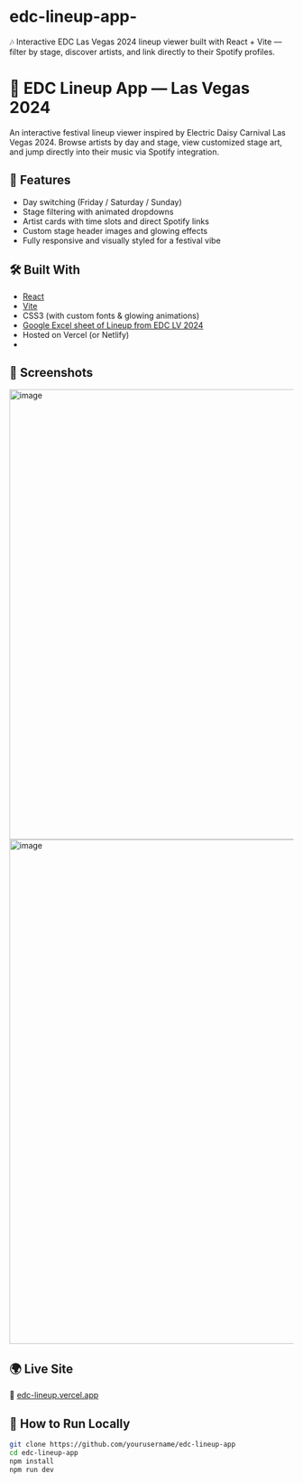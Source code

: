 # edc-lineup-app-
🎶 Interactive EDC Las Vegas 2024 lineup viewer built with React + Vite — filter by stage, discover artists, and link directly to their Spotify profiles.

# 🎡 EDC Lineup App — Las Vegas 2024

An interactive festival lineup viewer inspired by Electric Daisy Carnival Las Vegas 2024. Browse artists by day and stage, view customized stage art, and jump directly into their music via Spotify integration.

## 🚀 Features

- Day switching (Friday / Saturday / Sunday)
- Stage filtering with animated dropdowns
- Artist cards with time slots and direct Spotify links
- Custom stage header images and glowing effects
- Fully responsive and visually styled for a festival vibe

## 🛠 Built With

- [React](https://reactjs.org/)
- [Vite](https://vitejs.dev/)
- CSS3 (with custom fonts & glowing animations)
- [Google Excel sheet of Lineup from EDC LV 2024](https://docs.google.com/spreadsheets/d/1W3ozwXEg0zGElrG-K4GLPyXZ-qhP8IHEhwfp2WoT4ak/edit?usp=sharing)
- Hosted on Vercel (or Netlify)
- 

## 📸 Screenshots

<img width="1400" height="797" alt="image" src="https://github.com/user-attachments/assets/d5aa38c5-fcbf-424a-b98f-c27881352b73" />
<img width="1240" height="893" alt="image" src="https://github.com/user-attachments/assets/0fbf60d1-5ae8-4a2c-8b0c-617f349a7e2c" />


## 🌍 Live Site

🔗 [edc-lineup.vercel.app](https://your-live-site-url.com)

## 📁 How to Run Locally

```bash
git clone https://github.com/yourusername/edc-lineup-app
cd edc-lineup-app
npm install
npm run dev
